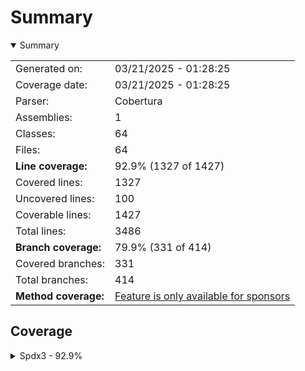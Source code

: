 # Summary
<details open><summary>Summary</summary>

|||
|:---|:---|
| Generated on: | 03/21/2025 - 01:28:25 |
| Coverage date: | 03/21/2025 - 01:28:25 |
| Parser: | Cobertura |
| Assemblies: | 1 |
| Classes: | 64 |
| Files: | 64 |
| **Line coverage:** | 92.9% (1327 of 1427) |
| Covered lines: | 1327 |
| Uncovered lines: | 100 |
| Coverable lines: | 1427 |
| Total lines: | 3486 |
| **Branch coverage:** | 79.9% (331 of 414) |
| Covered branches: | 331 |
| Total branches: | 414 |
| **Method coverage:** | [Feature is only available for sponsors](https://reportgenerator.io/pro) |

</details>

## Coverage
<details><summary>Spdx3 - 92.9%</summary>

|**Name**|**Line**|**Branch**|
|:---|---:|---:|
|**Spdx3**|**92.9%**|**79.9%**|
|Spdx3.Exceptions.Spdx3Exception|100%||
|Spdx3.Exceptions.Spdx3SerializationException|100%||
|Spdx3.Exceptions.Spdx3ValidationException|100%||
|Spdx3.Model.AI.Classes.AiPackage|100%||
|Spdx3.Model.AI.Classes.EnergyConsumption|100%||
|Spdx3.Model.AI.Classes.EnergyConsumptionDescription|100%||
|Spdx3.Model.BaseModelClass|97.1%|92.8%|
|Spdx3.Model.Build.Classes.Build|100%||
|Spdx3.Model.Core.Classes.Agent|100%||
|Spdx3.Model.Core.Classes.Annotation|100%||
|Spdx3.Model.Core.Classes.Artifact|100%||
|Spdx3.Model.Core.Classes.Bom|100%||
|Spdx3.Model.Core.Classes.Bundle|100%||
|Spdx3.Model.Core.Classes.CreationInfo|100%||
|Spdx3.Model.Core.Classes.DictionaryEntry|100%||
|Spdx3.Model.Core.Classes.Element|100%||
|Spdx3.Model.Core.Classes.ElementCollection|100%||
|Spdx3.Model.Core.Classes.ExternalIdentifier|100%||
|Spdx3.Model.Core.Classes.ExternalMap|100%||
|Spdx3.Model.Core.Classes.ExternalRef|100%||
|Spdx3.Model.Core.Classes.Hash|100%||
|Spdx3.Model.Core.Classes.IndividualElement|100%||
|Spdx3.Model.Core.Classes.IntegrityMethod|100%||
|Spdx3.Model.Core.Classes.LifecycleScopedRelationship|100%||
|Spdx3.Model.Core.Classes.NamespaceMap|100%||
|Spdx3.Model.Core.Classes.Organization|100%||
|Spdx3.Model.Core.Classes.PackageVerificationCode|100%||
|Spdx3.Model.Core.Classes.Person|100%||
|Spdx3.Model.Core.Classes.PositiveIntegerRange|100%|100%|
|Spdx3.Model.Core.Classes.Relationship|100%|100%|
|Spdx3.Model.Core.Classes.SoftwareAgent|100%||
|Spdx3.Model.Core.Classes.SpdxDocument|100%||
|Spdx3.Model.Core.Classes.Tool|100%||
|Spdx3.Model.Core.Individuals.NoAssertionElement|57.1%||
|Spdx3.Model.Core.Individuals.NoneElement|57.1%||
|Spdx3.Model.Core.Individuals.SpdxOrganization|57.1%||
|Spdx3.Model.Dataset.Classes.DatasetPackage|58.9%|30%|
|Spdx3.Model.Extension.Classes.CdxPropertiesExtension|100%|100%|
|Spdx3.Model.Extension.Classes.CdxPropertyEntry|100%||
|Spdx3.Model.Extension.Classes.Extension|100%||
|Spdx3.Model.Security.Classes.CvssV2VulnAssessmentRelationship|88.8%|50%|
|Spdx3.Model.Security.Classes.CvssV3VulnAssessmentRelationship|90.4%|50%|
|Spdx3.Model.Security.Classes.CvssV4VulnAssessmentRelationship|90.4%|50%|
|Spdx3.Model.Security.Classes.VulnAssessmentRelationship|100%||
|Spdx3.Model.Security.Classes.Vulnerability|100%||
|Spdx3.Model.SimpleLicensing.Classes.AnyLicenseInfo|100%||
|Spdx3.Model.SimpleLicensing.Classes.LicenseExpression|100%||
|Spdx3.Model.SimpleLicensing.Classes.SimpleLicensingText|100%||
|Spdx3.Model.Software.Classes.ContentIdentifier|100%||
|Spdx3.Model.Software.Classes.File|92%|83.3%|
|Spdx3.Model.Software.Classes.Package|100%||
|Spdx3.Model.Software.Classes.Sbom|100%||
|Spdx3.Model.Software.Classes.Snippet|100%|100%|
|Spdx3.Model.Software.Classes.SoftwareArtifact|100%||
|Spdx3.Serialization.Reader|93.3%|75%|
|Spdx3.Serialization.SpdxModelConverter`1|89.6%|80.1%|
|Spdx3.Serialization.SpdxModelConverterFactory|100%||
|Spdx3.Serialization.SpdxWrapper|100%||
|Spdx3.Serialization.SpdxWrapperConverter`1|86.6%|77.6%|
|Spdx3.Serialization.SpdxWrapperConverterFactory|100%||
|Spdx3.Serialization.Writer|100%||
|Spdx3.Utility.Catalog|89.7%|87.5%|
|Spdx3.Utility.IncompleteObjectFactory|100%|50%|
|Spdx3.Utility.Naming|95.4%|94.4%|

</details>
